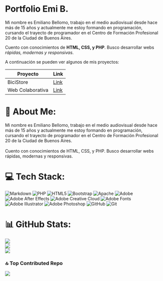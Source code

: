 # Portfolio Emi B.

Mi nombre es Emiliano Bellomo, trabajo en el medio audiovisual desde hace más de 15 años y actualmente me estoy formando en programación, cursando el trayecto de programador en el Centro de Formación Profesional 20 de la Ciudad de Buenos Aires.

Cuento con conocimientos de **HTML, CSS, y PHP**. Busco desarrollar webs *rápidas, modernas y responsivas*.

A continuación se pueden ver algunos de mis proyectos:

|Proyecto|Link|
|-----|-----|
|BiciStore|[Link](https://github.com/ebel3000/BiciStore)|
|Web Colaborativa|[Link](https://github.com/ebel3000/pagina-web-colaborativa.git)|



# 💫 About Me:
Mi nombre es Emiliano Bellomo, trabajo en el medio audiovisual desde hace más de 15 años y actualmente me estoy formando en programación, cursando el trayecto de programador en el Centro de Formación Profesional 20 de la Ciudad de Buenos Aires.<br><br>Cuento con conocimientos de HTML, CSS, y PHP. Busco desarrollar webs rápidas, modernas y responsivas.


# 💻 Tech Stack:
![Markdown](https://img.shields.io/badge/markdown-%23000000.svg?style=flat&logo=markdown&logoColor=white) ![PHP](https://img.shields.io/badge/php-%23777BB4.svg?style=flat&logo=php&logoColor=white) ![HTML5](https://img.shields.io/badge/html5-%23E34F26.svg?style=flat&logo=html5&logoColor=white) ![Bootstrap](https://img.shields.io/badge/bootstrap-%238511FA.svg?style=flat&logo=bootstrap&logoColor=white) ![Apache](https://img.shields.io/badge/apache-%23D42029.svg?style=flat&logo=apache&logoColor=white) ![Adobe](https://img.shields.io/badge/adobe-%23FF0000.svg?style=flat&logo=adobe&logoColor=white) ![Adobe After Effects](https://img.shields.io/badge/Adobe%20After%20Effects-9999FF.svg?style=flat&logo=Adobe%20After%20Effects&logoColor=white) ![Adobe Creative Cloud](https://img.shields.io/badge/Adobe%20Creative%20Cloud-DA1F26.svg?style=flat&logo=Adobe%20Creative%20Cloud&logoColor=white) ![Adobe Fonts](https://img.shields.io/badge/Adobe%20Fonts-000B1D.svg?style=flat&logo=Adobe%20Fonts&logoColor=white) ![Adobe Illustrator](https://img.shields.io/badge/adobe%20illustrator-%23FF9A00.svg?style=flat&logo=adobe%20illustrator&logoColor=white) ![Adobe Photoshop](https://img.shields.io/badge/adobe%20photoshop-%2331A8FF.svg?style=flat&logo=adobe%20photoshop&logoColor=white) ![GitHub](https://img.shields.io/badge/github-%23121011.svg?style=flat&logo=github&logoColor=white) ![Git](https://img.shields.io/badge/git-%23F05033.svg?style=flat&logo=git&logoColor=white)
# 📊 GitHub Stats:
![](https://github-readme-stats.vercel.app/api?username=ebel3000&theme=blue-green&hide_border=false&include_all_commits=true&count_private=false)<br/>
![](https://github-readme-streak-stats.herokuapp.com/?user=ebel3000&theme=blue-green&hide_border=false)<br/>
![](https://github-readme-stats.vercel.app/api/top-langs/?username=ebel3000&theme=blue-green&hide_border=false&include_all_commits=true&count_private=false&layout=compact)

### 🔝 Top Contributed Repo
![](https://github-contributor-stats.vercel.app/api?username=ebel3000&limit=5&theme=dark&combine_all_yearly_contributions=true)

<!-- Proudly created with GPRM ( https://gprm.itsvg.in ) -->